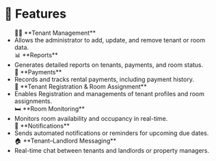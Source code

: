 # 🚀 Features

<ul>
🧑‍💼 **Tenant Management**
  
<li>Allows the administrator to add, update, and remove tenant or room data.</li>
📊 **Reports**
<li>Generates detailed reports on tenants, payments, and room status.</li>
💸 **Payments**
<li>Records and tracks rental payments, including payment history.</li>
👥 **Tenant Registration & Room Assignment**  
<li>Enables Registration and managements of tenant profiles and room assignments.</li>
🛏️ **Room Monitoring**
<li>Monitors room availability and occupancy in real-time.</li>
🔔 **Notifications**
<li>Sends automated notifications or reminders for upcoming due dates.</li>
🏠 **Tenant–Landlord Messaging**
<li>Real-time chat between tenants and landlords or property managers.</li>
</ul>

